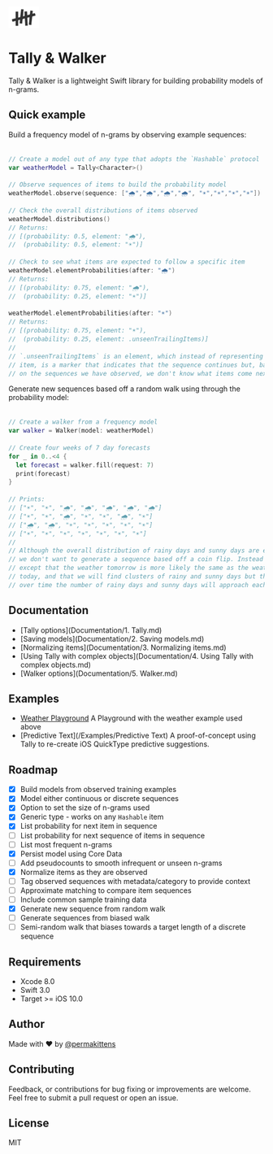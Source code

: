 <img src="assets/tally-walker-logo.png" alt="Tally & Walker logo" width="60">

# Tally & Walker

Tally & Walker is a lightweight Swift library for building probability models of n-grams.

## Quick example

Build a frequency model of n-grams by observing example sequences:

````Swift

// Create a model out of any type that adopts the `Hashable` protocol
var weatherModel = Tally<Character>()

// Observe sequences of items to build the probability model
weatherModel.observe(sequence: ["🌧","🌧","🌧","🌧", "☀️","☀️","☀️","☀️"])

// Check the overall distributions of items observed
weatherModel.distributions()
// Returns:
// [(probability: 0.5, element: "🌧"),
//  (probability: 0.5, element: "☀️")]

// Check to see what items are expected to follow a specific item  
weatherModel.elementProbabilities(after: "🌧")
// Returns:
// [(probability: 0.75, element: "🌧"),
//  (probability: 0.25, element: "☀️")]

weatherModel.elementProbabilities(after: "☀️")
// Returns:
// [(probability: 0.75, element: "☀️"),
//  (probability: 0.25, element: .unseenTrailingItems)]
//
// `.unseenTrailingItems` is an element, which instead of representing an
// item, is a marker that indicates that the sequence continues but, based
// on the sequences we have observed, we don't know what items come next

````

Generate new sequences based off a random walk using through the probability model:

````Swift

// Create a walker from a frequency model
var walker = Walker(model: weatherModel)

// Create four weeks of 7 day forecasts
for _ in 0..<4 {
  let forecast = walker.fill(request: 7)
  print(forecast)
}

// Prints:
// ["☀️", "☀️", "🌧", "🌧", "🌧", "🌧", "🌧"]
// ["☀️", "☀️", "🌧", "☀️", "☀️", "🌧", "☀️"]
// ["🌧", "🌧", "☀️", "☀️", "☀️", "☀️", "☀️"]
// ["☀️", "☀️", "☀️", "☀️", "☀️", "☀️", "☀️"]
//
// Although the overall distribution of rainy days and sunny days are equal
// we don't want to generate a sequence based off a coin flip. Instead we
// except that the weather tomorrow is more likely the same as the weather
// today, and that we will find clusters of rainy and sunny days but that
// over time the number of rainy days and sunny days will approach each other.

````

## Documentation

- [Tally options](Documentation/1. Tally.md)
- [Saving models](Documentation/2. Saving models.md)
- [Normalizing items](Documentation/3. Normalizing items.md)
- [Using Tally with complex objects](Documentation/4. Using Tally with complex objects.md)
- [Walker options](Documentation/5. Walker.md)

## Examples

- [Weather Playground](/Examples/Playgrounds) A Playground with the weather example used above
- [Predictive Text](/Examples/Predictive Text) A proof-of-concept using Tally to re-create iOS QuickType predictive suggestions.

## Roadmap

- [x] Build models from observed training examples
- [x] Model either continuous or discrete sequences
- [x] Option to set the size of n-grams used
- [x] Generic type - works on any `Hashable` item
- [x] List probability for next item in sequence
- [ ] List probability for next sequence of items in sequence
- [ ] List most frequent n-grams
- [x] Persist model using Core Data
- [ ] Add pseudocounts to smooth infrequent or unseen n-grams
- [x] Normalize items as they are observed
- [ ] Tag observed sequences with metadata/category to provide context
- [ ] Approximate matching to compare item sequences
- [ ] Include common sample training data
- [x] Generate new sequence from random walk
- [ ] Generate sequences from biased walk
- [ ] Semi-random walk that biases towards a target length of a discrete sequence

## Requirements

- Xcode 8.0
- Swift 3.0
- Target >= iOS 10.0

## Author

Made with :heart: by [@permakittens](http://twitter.com/permakittens)

## Contributing

Feedback, or contributions for bug fixing or improvements are welcome. Feel free to submit a pull request or open an issue.

## License

MIT
